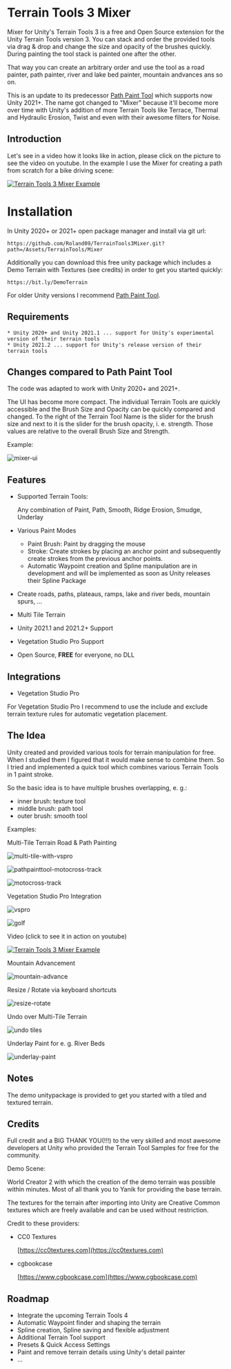 # Terrain Tools 3 Mixer
 
Mixer for Unity's Terrain Tools 3 is a free and Open Source extension for the Unity Terrain Tools version 3. You can stack and order the provided tools via drag & drop and change the size and opacity of the brushes quickly. During painting the tool stack is painted one after the other.

That way you can create an arbitrary order and use the tool as a road painter, path painter, river and lake bed painter, mountain andvances ans so on.

This is an update to its predecessor [Path Paint Tool](https://github.com/Roland09/PathPaintTool) which supports now Unity 2021+. The name got changed to "Mixer" because it'll become more over time with Unity's addition of more Terrain Tools like Terrace, Thermal and Hydraulic Erosion, Twist and even with their awesome filters for Noise.
 
## Introduction

Let's see in a video how it looks like in action, please click on the picture to see the video on youtube. In the example I use the Mixer for creating a path from scratch for a bike driving scene:

[![Terrain Tools 3 Mixer Example](https://img.youtube.com/vi/lzw_TlfGHaE/0.jpg)](https://www.youtube.com/watch?v=lzw_TlfGHaE)


# Installation

In Unity 2020+ or 2021+ open package manager and install via git url:

	https://github.com/Roland09/TerrainTools3Mixer.git?path=/Assets/TerrainTools/Mixer
	
Additionally you can download this free unity package which includes a Demo Terrain with Textures (see credits) in order to get you started quickly:

	https://bit.ly/DemoTerrain

For older Unity versions I recommend [Path Paint Tool](https://github.com/Roland09/PathPaintTool).

## Requirements

	* Unity 2020+ and Unity 2021.1 ... support for Unity's experimental version of their terrain tools
	* Unity 2021.2 ... support for Unity's release version of their terrain tools
	
## Changes compared to Path Paint Tool

The code was adapted to work with Unity 2020+ and 2021+. 

The UI has become more compact. The individual Terrain Tools are quickly accessible and the Brush Size and Opacity can be quickly compared and changed.
To the right of the Terrain Tool Name is the slider for the brush size and next to it is the slider for the brush opacity, i. e. strength. Those values are relative to the overall Brush Size and Strength.

Example:

![mixer-ui](https://user-images.githubusercontent.com/10963432/126138546-553bec24-f4d2-4763-9a2a-7bbd3ba08afd.gif)


## Features

- Supported  Terrain Tools:

	Any combination of Paint, Path, Smooth, Ridge Erosion, Smudge, Underlay

 - Various Paint Modes
 
   * Paint Brush: Paint by dragging the mouse
   * Stroke: Create strokes by placing an anchor point and subsequently create strokes from the previous anchor points.
   * Automatic Waypoint creation and Spline manipulation are in development and will be implemented as soon as Unity releases their Spline Package
   
- Create roads, paths, plateaus, ramps, lake and river beds, mountain spurs, ...
   
- Multi Tile Terrain

- Unity 2021.1 and 2021.2+ Support

- Vegetation Studio Pro Support

- Open Source, **FREE** for everyone, no DLL

## Integrations

 - Vegetation Studio Pro 

For Vegetation Studio Pro I recommend to use the include and exclude terrain texture rules for automatic vegetation placement.

## The Idea

Unity created and provided various tools for terrain manipulation for free. When I studied them I figured that it would make sense to combine them. So I tried and implemented a quick tool which combines various Terrain Tools in 1 paint stroke. 

So the basic idea is to have multiple brushes overlapping, e. g.:
  
* inner brush: texture tool  
* middle brush: path tool  
* outer brush: smooth tool  

Examples:

Multi-Tile Terrain Road & Path Painting

![multi-tile-with-vspro](https://user-images.githubusercontent.com/10963432/126135199-3c0f4bd6-dc68-4e25-a810-3ddf4c4194bd.gif)

![pathpainttool-motocross-track](https://user-images.githubusercontent.com/10963432/126135118-c5797f67-8560-42aa-9b75-e4bd6e52d894.gif)

![motocross-track](https://user-images.githubusercontent.com/10963432/126135185-805c6772-605e-4c2e-85ca-e70685ed80d5.jpg)

Vegetation Studio Pro Integration

![vspro](https://user-images.githubusercontent.com/10963432/126135149-318667ca-b8cc-42e6-89bb-96654b227f9f.gif)

![golf](https://user-images.githubusercontent.com/10963432/126135162-bf6e0904-c5d4-4e07-8bf2-11ccbe21a585.gif)

Video (click to see it in action on youtube)

[![Terrain Tools 3 Mixer Example](https://img.youtube.com/vi/K_XxgpzNZxc/0.jpg)](https://www.youtube.com/watch?v=K_XxgpzNZxc)

Mountain Advancement

![mountain-advance](https://user-images.githubusercontent.com/10963432/126135191-83827068-6d1d-46ee-bfd2-306adee4fd44.gif)

Resize / Rotate via keyboard shortcuts

![resize-rotate](https://user-images.githubusercontent.com/10963432/126135133-93467a19-f891-4a4b-9a11-75a1829002b1.gif)

Undo over Multi-Tile Terrain

![undo tiles](https://user-images.githubusercontent.com/10963432/126135147-c3203421-97a3-465b-97fd-14db42dee83a.gif)

Underlay Paint for e. g. River Beds

![underlay-paint](https://user-images.githubusercontent.com/10963432/126135140-3c0c3fbf-a534-43a6-96fa-2586da46f307.gif)



## Notes

The demo unitypackage is provided to get you started with a tiled and textured terrain.

## Credits

Full credit and a BIG THANK YOU(!!!) to the very skilled and most awesome developers at Unity who provided the Terrain Tool Samples for free for the community.

Demo Scene: 

World Creator 2 with which the creation of the demo terrain was possible within minutes. Most of all thank you to Yanik for providing the base terrain.

The textures for the terrain after importing into Unity are Creative Common textures which are freely available and can be used without restriction. 

Credit to these providers:

* CC0 Textures

	[https://cc0textures.com](https://cc0textures.com)

* cgbookcase

	[https://www.cgbookcase.com](https://www.cgbookcase.com)

## Roadmap

* Integrate the upcoming Terrain Tools 4
* Automatic Waypoint finder and shaping the terrain
* Spline creation, Spline saving and flexible adjustment
* Additional Terrain Tool support
* Presets & Quick Access Settings
* Paint and remove terrain details using Unity's detail painter
* ...
